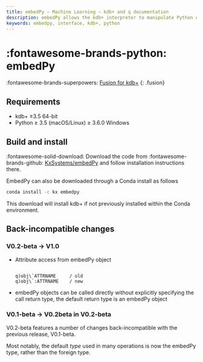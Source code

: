```yaml
---
title: embedPy – Machine Learning – kdb+ and q documentation
description: embedPy allows the kdb+ interpreter to manipulate Python objects and call Python functions.
keywords: embedpy, interface, kdb+, python
---
```

# :fontawesome-brands-python: embedPy



:fontawesome-brands-superpowers: [Fusion for kdb+](../../interfaces/fusion.md)
{: .fusion}



## Requirements

-   kdb+ ≥3.5 64-bit
-   Python ≥ 3.5 (macOS/Linux) ≥ 3.6.0 Windows


## Build and install

:fontawesome-solid-download:
Download the code from
:fontawesome-brands-github:
[KxSystems/embedPy](https://github.com/kxsystems/embedpy) and follow installation instructions there.

EmbedPy can also be downloaded through a Conda install as follows

```bash
conda install -c kx embedpy
```

This download will install kdb+ if not previously installed within the Conda environment.


## Back-incompatible changes

### V0.2-beta -> V1.0

-   Attribute access from embedPy object
    <pre><code class="language-q">
    q)obj\`ATTRNAME     / old
    q)obj\`:ATTRNAME    / new
    </code></pre>

-   embedPy objects can be called directly without explicitly specifying the call return type, the default return type is an embedPy object


### V0.1-beta -> V0.2beta in V0.2-beta

V0.2-beta features a number of changes back-incompatible with the previous release, V0.1-beta.

Most notably, the default _type_ used in many operations is now the embedPy type, rather than the foreign type.

